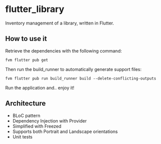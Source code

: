# flutter_library

Inventory management of a library, written in Flutter.

## How to use it
Retrieve the dependencies with the following command:
```terminal
fvm flutter pub get
```

Then run the build_runner to automatically generate support files:
```terminal
fvm flutter pub run build_runner build --delete-conflicting-outputs 
```

Run the application and.. enjoy it!

## Architecture
* BLoC pattern
* Dependency Injection with Provider
* Simplified with Freezed
* Supports both Portrait and Landscape orientations
* Unit tests
